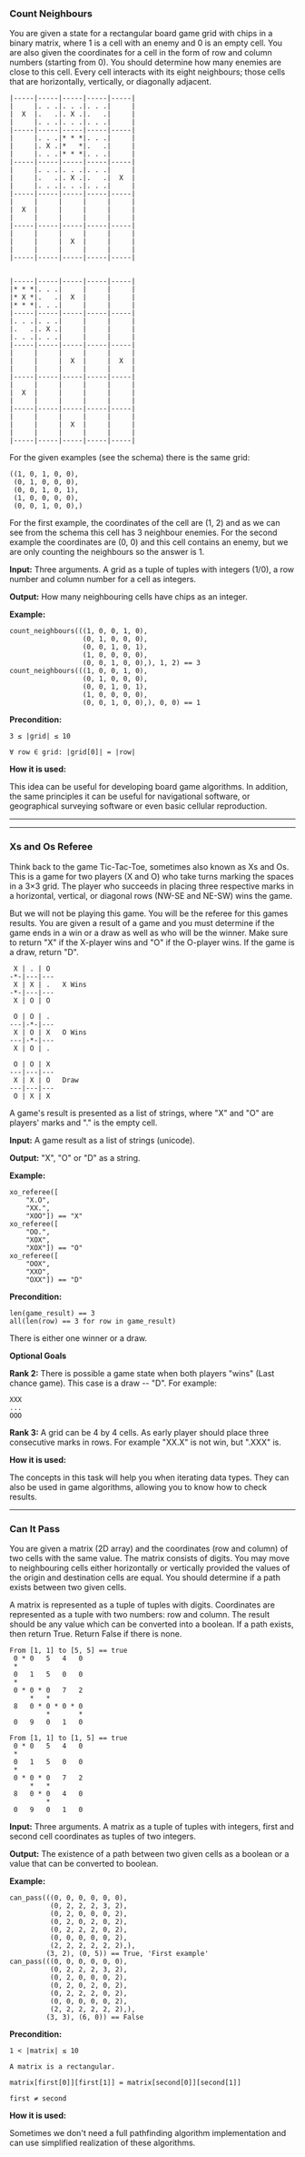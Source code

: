 ### Count Neighbours

You are given a state for a rectangular board game grid with chips in a binary matrix, where 1 is a cell with an enemy and 0 is an empty cell. You are also given the coordinates for a cell in the form of row and column numbers (starting from 0). You should determine how many enemies are close to this cell. Every cell interacts with its eight neighbours; those cells that are horizontally, vertically, or diagonally adjacent.
````
|-----|-----|-----|-----|-----|
|     |. . .|. . .|. . .|     |
|  X  |.   .|. X .|.   .|     |
|     |. . .|. . .|. . .|     |
|-----|-----|-----|-----|-----|
|     |. . .|* * *|. . .|     |
|     |. X .|*   *|.   .|     |
|     |. . .|* * *|. . .|     |
|-----|-----|-----|-----|-----|
|     |. . .|. . .|. . .|     |
|     |.   .|. X .|.   .|  X  |
|     |. . .|. . .|. . .|     |
|-----|-----|-----|-----|-----|
|     |     |     |     |     |
|  X  |     |     |     |     |
|     |     |     |     |     |
|-----|-----|-----|-----|-----|
|     |     |     |     |     |
|     |     |  X  |     |     |
|     |     |     |     |     |
|-----|-----|-----|-----|-----|


|-----|-----|-----|-----|-----|
|* * *|. . .|     |     |     |
|* X *|.   .|  X  |     |     |
|* * *|. . .|     |     |     |
|-----|-----|-----|-----|-----|
|. . .|. . .|     |     |     |
|.   .|. X .|     |     |     |
|. . .|. . .|     |     |     |
|-----|-----|-----|-----|-----|
|     |     |     |     |     |
|     |     |  X  |     |  X  |
|     |     |     |     |     |
|-----|-----|-----|-----|-----|
|     |     |     |     |     |
|  X  |     |     |     |     |
|     |     |     |     |     |
|-----|-----|-----|-----|-----|
|     |     |     |     |     |
|     |     |  X  |     |     |
|     |     |     |     |     |
|-----|-----|-----|-----|-----|
````
For the given examples (see the schema) there is the same grid:
````
((1, 0, 1, 0, 0),
 (0, 1, 0, 0, 0),
 (0, 0, 1, 0, 1),
 (1, 0, 0, 0, 0),
 (0, 0, 1, 0, 0),)
````
For the first example, the coordinates of the cell are (1, 2) and as we can see from the schema this cell has 3 neighbour enemies. For the second example the coordinates are (0, 0) and this cell contains an enemy, but we are only counting the neighbours so the answer is 1.

**Input:** Three arguments. A grid as a tuple of tuples with integers (1/0), a row number and column number for a cell as integers.

**Output:** How many neighbouring cells have chips as an integer.

**Example:**
````
count_neighbours(((1, 0, 0, 1, 0),
                  (0, 1, 0, 0, 0),
                  (0, 0, 1, 0, 1),
                  (1, 0, 0, 0, 0),
                  (0, 0, 1, 0, 0),), 1, 2) == 3
count_neighbours(((1, 0, 0, 1, 0),
                  (0, 1, 0, 0, 0),
                  (0, 0, 1, 0, 1),
                  (1, 0, 0, 0, 0),
                  (0, 0, 1, 0, 0),), 0, 0) == 1
````
**Precondition:**
````
3 ≤ |grid| ≤ 10

∀ row ∈ grid: |grid[0]| = |row|
````
**How it is used:**

This idea can be useful for developing board game algorithms. In addition, the same principles it can be useful for navigational software, or geographical surveying software or even basic cellular reproduction.

------------------
------------
### Xs and Os Referee

Think back to the game Tic-Tac-Toe, sometimes also known as Xs and Os. This is a game for two players (X and O) who take turns marking the spaces in a 3×3 grid. The player who succeeds in placing three respective marks in a horizontal, vertical, or diagonal rows (NW-SE and NE-SW) wins the game.

But we will not be playing this game. You will be the referee for this games results. You are given a result of a game and you must determine if the game ends in a win or a draw as well as who will be the winner. Make sure to return "X" if the X-player wins and "O" if the O-player wins. If the game is a draw, return "D".
````
 X | . | O 
-*-|---|---
 X | X | .   X Wins
-*-|---|---
 X | O | O

 O | O | . 
---|-*-|---
 X | O | X   O Wins
---|-*-|---
 X | O | . 
 
 O | O | X 
---|---|---
 X | X | O   Draw
---|---|---
 O | X | X
 ````
A game's result is presented as a list of strings, where "X" and "O" are players' marks and "." is the empty cell.

**Input:** A game result as a list of strings (unicode).

**Output:** "X", "O" or "D" as a string.

**Example:**
````
xo_referee([
    "X.O",
    "XX.",
    "XOO"]) == "X"
xo_referee([
    "OO.",
    "XOX",
    "XOX"]) == "O"
xo_referee([
    "OOX",
    "XXO",
    "OXX"]) == "D"
````
**Precondition:**
````
len(game_result) == 3
all(len(row) == 3 for row in game_result)
````
There is either one winner or a draw.

**Optional Goals**

**Rank 2:** There is possible a game state when both players "wins" (Last chance game). This case is a draw -- "D". For example:
````
XXX
...
OOO
````
**Rank 3:** A grid can be 4 by 4 cells. As early player should place three consecutive marks in rows. For example "XX.X" is not win, but ".XXX" is.

**How it is used:**

The concepts in this task will help you when iterating data types. They can also be used in game algorithms, allowing you to know how to check results.

----------------
### Can It Pass

You are given a matrix (2D array) and the coordinates (row and column) of two cells with the same value. The matrix consists of digits. You may move to neighbouring cells either horizontally or vertically provided the values of the origin and destination cells are equal. You should determine if a path exists between two given cells.

A matrix is represented as a tuple of tuples with digits. Coordinates are represented as a tuple with two numbers: row and column. The result should be any value which can be converted into a boolean. If a path exists, then return True. Return False if there is none.
````
From [1, 1] to [5, 5] == true
 0 * 0   5   4   0
 *             
 0   1   5   0   0
 *             
 0 * 0 * 0   7   2
     *   *     
 8   0 * 0 * 0 * 0
         *       *               
 0   9   0   1   0
 
From [1, 1] to [1, 5] == true
 0 * 0   5   4   0
 *                             
 0   1   5   0   0
 *             
 0 * 0 * 0   7   2
     *   *     
 8   0 * 0   4   0
         *                       
 0   9   0   1   0
````

**Input:** Three arguments. A matrix as a tuple of tuples with integers, first and second cell coordinates as tuples of two integers.

**Output:** The existence of a path between two given cells as a boolean or a value that can be converted to boolean.

**Example:**
````
can_pass(((0, 0, 0, 0, 0, 0),
          (0, 2, 2, 2, 3, 2),
          (0, 2, 0, 0, 0, 2),
          (0, 2, 0, 2, 0, 2),
          (0, 2, 2, 2, 0, 2),
          (0, 0, 0, 0, 0, 2),
          (2, 2, 2, 2, 2, 2),),
         (3, 2), (0, 5)) == True, 'First example'
can_pass(((0, 0, 0, 0, 0, 0),
          (0, 2, 2, 2, 3, 2),
          (0, 2, 0, 0, 0, 2),
          (0, 2, 0, 2, 0, 2),
          (0, 2, 2, 2, 0, 2),
          (0, 0, 0, 0, 0, 2),
          (2, 2, 2, 2, 2, 2),),
         (3, 3), (6, 0)) == False
````

**Precondition:**
````
1 < |matrix| ≤ 10

A matrix is a rectangular.

matrix[first[0]][first[1]] = matrix[second[0]][second[1]]

first ≠ second
````

**How it is used:**

Sometimes we don't need a full pathfinding algorithm implementation and can use simplified realization of these algorithms.